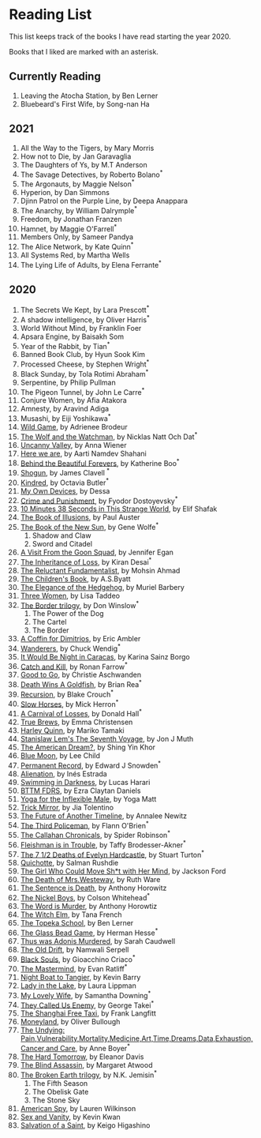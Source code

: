 # Reading List

This list keeps track of the books I have read starting the year 2020.

Books that I liked are marked with an asterisk.


## Currently Reading
1. Leaving the Atocha Station, by Ben Lerner
1. Bluebeard's First Wife, by Song-nan Ha


## 2021
1. All the Way to the Tigers, by Mary Morris
1. How not to Die, by Jan Garavaglia
1. The Daughters of Ys, by M.T Anderson
1. The Savage Detectives, by Roberto Bolano<sup>\*</sup>
1. The Argonauts, by Maggie Nelson<sup>\*</sup>
1. Hyperion, by Dan Simmons
1. Djinn Patrol on the Purple Line, by Deepa Anappara
1. The Anarchy, by William Dalrymple<sup>\*</sup>
1. Freedom, by Jonathan Franzen
1. Hamnet, by Maggie O'Farrell<sup>\*</sup>
1. Members Only, by Sameer Pandya
1. The Alice Network, by Kate Quinn<sup>\*</sup>
1. All Systems Red, by Martha Wells
1. The Lying Life of Adults, by Elena Ferrante<sup>\*</sup>




## 2020
1. The Secrets We Kept, by Lara Prescott<sup>\*</sup>
1. A shadow intelligence, by Oliver Harris<sup>\*</sup>
1. World Without Mind, by Franklin Foer
1. Apsara Engine, by Baisakh Som
1. Year of the Rabbit, by Tian<sup>\*</sup>
1. Banned Book Club, by Hyun Sook Kim
1. Processed Cheese, by Stephen Wright<sup>\*</sup>
1. Black Sunday, by Tola Rotimi Abraham<sup>\*</sup>
1. Serpentine, by Philip Pullman
1. The Pigeon Tunnel, by John Le Carre<sup>\*</sup>
1. Conjure Women, by Afia Atakora
1. Amnesty, by Aravind Adiga
1. Musashi, by Eiji Yoshikawa<sup>\*</sup>
1. [Wild Game](https://www.nytimes.com/2019/10/15/books/review/wild-game-adrienne-brodeur.html), by Adrienee Brodeur
1. [The Wolf and the Watchman](https://www.npr.org/2019/03/06/698659316/the-wolf-and-the-watchman-has-some-serious-bite), by Nicklas Natt Och Dat<sup>\*</sup>
1. [Uncanny Valley](https://slate.com/culture/2020/01/anna-wiener-uncanny-valley-reviewed.html), by Anna Wiener
1. [Here we are](https://www.npr.org/2019/10/01/765702621/in-here-we-are-heart-rending-challenges-of-immigration-are-exposed), by Aarti Namdev Shahani
1. [Behind the Beautiful Forevers](https://www.kirkusreviews.com/book-reviews/katherine-boo/behind-beautiful-forevers/), by Katherine Boo<sup>\*</sup>
1. [Shogun](https://en.wikipedia.org/wiki/Sh%C5%8Dgun_(novel)), by James Clavell <sup>\*</sup>
1. [Kindred](https://lithub.com/octavia-butler-the-brutalities-of-the-past-are-all-around-this/), by Octavia Butler<sup>\*</sup>
1. [My Own Devices](https://www.thecurrent.org/feature/2018/10/02/dessa-my-own-devices), by Dessa
1. [Crime and Punishment](https://en.wikipedia.org/wiki/Crime_and_Punishment), by Fyodor Dostoyevsky<sup>\*</sup>
1. [10 Minutes 38 Seconds in This Strange World](https://lareviewofbooks.org/article/representative-foreigners-on-elif-shafaks-10-minutes-38-seconds-in-this-strange-world/), by Elif Shafak
1. [The Book of Illusions](https://www.theguardian.com/books/2002/sep/29/fiction.impacprize), by Paul Auster
1. [The Book of the New Sun](https://ultan.org.uk/review-botns/), by Gene Wolfe<sup>\*</sup>
   1. Shadow and Claw
   1. Sword and Citadel 
1. [A Visit From the Goon Squad](https://www.nytimes.com/2010/07/11/books/review/Blythe-t.html), by Jennifer Egan
1. [The Inheritance of Loss](https://bookmarks.reviews/reviews/the-inheritance-of-loss/), by Kiran Desai<sup>\*</sup>
1. [The Reluctant Fundamentalist](https://lithub.com/why-every-american-should-read-the-relucant-fundamentalist/), by Mohsin Ahmad 
1. [The Children's Book](https://www.npr.org/2011/07/29/120058248/free-loves-discontents-a-s-byatts-children), by A.S.Byatt
1. [The Elegance of the Hedgehog](http://www.words-and-dirt.com/words/review-muriel-barberys-the-elegance-of-the-hedgehog/), by Muriel Barbery
1. [Three Women](https://www.npr.org/2019/07/08/739523657/debut-book-tells-of-the-real-life-longings-and-frustrations-of-three-women), by Lisa Taddeo
1. [The Border trilogy](https://www.npr.org/2019/03/03/698645059/the-border-is-shakespeare-for-our-times-seriously), by Don Winslow<sup>\*</sup>
    1. The Power of the Dog
    1. The Cartel
    1. The Border
1. [A Coffin for Dimitrios](https://blog.mcdaniel.edu/mysteryreviewsfa2017/1920-1939/a-coffin-for-dimitrios-by-eric-ambler-1938/), by Eric Ambler
1. [Wanderers](https://www.npr.org/2019/07/06/738974776/these-wanderers-are-heading-for-the-end-of-the-world), by Chuck Wendig<sup>\*</sup>
1. [It Would Be Night in Caracas](https://www.npr.org/2019/10/28/771313679/it-would-be-night-in-caracas-mourns-a-mother-and-a-country), by Karina Sainz Borgo
1. [Catch and Kill](https://www.npr.org/2019/10/11/768346770/in-catch-and-kill-ronan-farrow-offers-a-damning-portrait-of-a-conflicted-nbc), by Ronan Farrow<sup>\*</sup>
1. [Good to Go](https://www.amazon.com/Good-Go-Athlete-Strange-Recovery/dp/039325433X), by Christie Aschwanden 
1. [Death Wins A Goldfish](https://nerdsonearth.com/2020/05/uncommon-graphic-novel-death-wins-a-goldfish/), by Brian Rea<sup>\*</sup>
1. [Recursion](https://www.npr.org/2019/06/13/732035142/recursion-is-a-puzzle-box-of-time-travel-memory-and-death), by Blake Crouch<sup>\*</sup>
1. [Slow Horses](https://crimefictionlover.com/2014/03/slow-horses-2/), by Mick Herron<sup>\*</sup>
1. [A Carnival of Losses](https://thegeorgiareview.com/posts/on-a-carnival-of-losses-notes-nearing-ninety-by-donald-hall/), by Donald Hall<sup>\*</sup>
1. [True Brews](https://www.amazon.com/True-Brews-Craft-Fermented-Kombucha/dp/1607743388), by Emma Christensen
1. [Harley Quinn](https://www.britishfantasysociety.org/reviews/harley-quinn-breaking-glass-by-mariko-tamaki-and-steve-pugh-review/), by Mariko Tamaki
1. [Stanislaw Lem's The Seventh Voyage](https://www.npr.org/2019/10/04/766840876/the-seventh-voyage-takes-a-grand-journey-in-a-tiny-spaceship), by Jon J Muth
1. [The American Dream?](https://www.pastemagazine.com/comics/shing-yin-khor/rethink-an-iconic-pilgrimage-in-the-american-dream/), by Shing Yin Khor
1. [Blue Moon](https://www.nyjournalofbooks.com/book-review/blue-moon-jack-reacher-novel), by Lee Child
1. [Permanent Record](https://www.nyjournalofbooks.com/book-review/blue-moon-jack-reacher-novel), by Edward J Snowden<sup>\*</sup>
1. [Alienation](https://www.npr.org/2019/05/04/719655355/virtual-reality-eases-the-reality-of-natural-destruction-somewhat-in-alienation), by Inés Estrada
1. [Swimming in Darkness](https://www.npr.org/books/titles/755486162/swimming-in-darkness), by Lucas Harari 
1. [BTTM FDRS](https://www.npr.org/2019/06/27/736317209/of-tenants-and-tentacles-bttm-fdrs-confronts-gentrification-in-comic-horror-form), by Ezra Claytan Daniels
1. [Yoga for the Inflexible Male](https://www.amazon.com/Yoga-Inflexible-Male-How-Guide/dp/1984856944), by Yoga Matt 
1. [Trick Mirror](https://slate.com/culture/2019/08/jia-tolentino-book-review-trick-mirror-reflections-on-self-delusion.html), by Jia Tolentino 
1. [The Future of Another Timeline](https://comicyears.com/books/the-future-of-another-timeline-review/), by Annalee Newitz 
1. [The Third Policeman](http://www.bookslut.com/fiction/2003_12_001145.php), by Flann O'Brien<sup>\*<sup>
1. [The Callahan Chronicals](https://www.librarything.com/work/732408), by Spider Robinson<sup>\*</sup>
1. [Fleishman is in Trouble](https://www.npr.org/2019/06/18/733430304/fleishman-is-in-trouble-flips-expectations-upside-down), by Taffy Brodesser-Akner<sup>\*</sup>
1. [The 7 1/2 Deaths of Evelyn Hardcastle](https://crimefictionlover.com/2018/03/the-seven-deaths-of-evelyn-hardcastle/), by Stuart Turton<sup>\*</sup>
1. [Quichotte](https://www.npr.org/2019/09/07/755162016/if-salman-rushdies-quichotte-drives-you-nuts-thats-fine-its-meant-to/), by Salman Rushdie
1. [The Girl Who Could Move Sh\*t with Her Mind](https://nerdslikeme.co.uk/2019/06/17/review-the-girl-who-could-move-sht-with-her-mind-jackson-ford/), by Jackson Ford
1. [The Death of Mrs.Westeway](https://mbtb-books.blogspot.com/2019/05/the-death-of-mrs-westaway-by-ruth-ware.html/), by Ruth Ware
1. [The Sentence is Death](https://www.npr.org/2019/06/08/730580461/the-sentence-is-death-is-a-bracing-addition-to-any-beach-bag/), by Anthony Horowitz
1. [The Nickel Boys](https://www.npr.org/2019/07/18/740901819/for-the-nickel-boys-life-isnt-worth-five-cents/), by Colson Whitehead<sup>\*<sup>
1. [The Word is Murder](https://thecrimereview.com/2018/11/05/review-the-word-is-murder-by-anthony-horowitz/), by Anthony Horowtiz
1. [The Witch Elm](https://www.npr.org/2018/10/14/656989714/the-witch-elm-starts-slow-then-sucks-you-in/), by Tana French
1. [The Topeka School](https://www.fantasticfiction.com/l/ben-lerner/topeka-school.htm/), by Ben Lerner
1. [The Glass Bead Game](https://medium.com/@dailyflashpan/h-hesse-the-glass-bead-game-the-future-of-an-illusion-4d9f25bb1985/), by Herman Hesse<sup>\*</sup>
1. [Thus was Adonis Murdered](https://www.fantasticfiction.com/c/sarah-caudwell/thus-was-adonis-murdered.htm), by Sarah Caudwell
1. [The Old Drift](https://www.thenation.com/article/archive/namwali-serpell-the-old-drift-novel-review/), by Namwali Serpell
1. [Black Souls](https://www.fantasticfiction.com/c/gioacchino-criaco/black-souls.htm/), by Gioacchino Criaco<sup>\*</sup>
1. [The Mastermind](https://magazine.atavist.com/the-mastermind), by Evan Ratliff<sup>\*</sup>
1. [Night Boat to Tangier](https://www.npr.org/2019/09/20/762515226/take-a-dark-ride-on-the-night-boat-to-tangier/), by Kevin Barry
1. [Lady in the Lake](https://www.npr.org/2019/07/25/742220303/real-disappearances-are-the-premise-for-laura-lippmans-lady-in-the-lake/), by Laura Lippman
1. [My Lovely Wife](https://www.criminalelement.com/book-review-my-lovely-wife-samantha-downing/), by Samantha Downing<sup>\*</sup>
1. [They Called Us Enemy](https://www.npr.org/2019/07/17/742558996/george-takei-recalls-time-in-an-american-internment-camp-in-they-called-us-enemy), by George Takei<sup>\*</sup>
1. [The Shanghai Free Taxi](https://www.npr.org/2019/06/16/732365213/the-shanghai-free-taxi-delves-deep-into-chinas-troubles), by Frank Langfitt
1. [Moneyland](https://www.theguardian.com/books/2018/sep/07/moneyland-oliver-bullough-review), by Oliver Bullough
1. [The Undying: Pain,Vulnerability,Mortality,Medicine,Art,Time,Dreams,Data,Exhaustion,Cancer,and Care](https://lareviewofbooks.org/article/pain-as-revolution-on-anne-boyers-the-undying/), by Anne Boyer<sup>\*</sup>
1. [The Hard Tomorrow](https://drawnandquarterly.com/hard-tomorrow), by Eleanor Davis
1. [The Blind Assassin](https://quillandquire.com/review/the-blind-assassin/), by Margaret Atwood
1. [The Broken Earth trilogy](https://arstechnica.com/gaming/2017/09/if-you-read-one-sci-fi-series-this-year-it-should-be-the-broken-earth/), by N.K. Jemisin<sup>\*</sup>
    1. The Fifth Season
    1. The Obelisk Gate
    1. The Stone Sky
1. [American Spy](https://www.npr.org/2019/02/13/693617293/american-spy-is-a-unique-spin-on-the-cold-war-thriller), by Lauren Wilkinson
1. [Sex and Vanity](https://literarytreats.com/2020/07/20/review-sex-and-vanity-kevin-kwan/), by Kevin Kwan
1. [Salvation of a Saint](https://www.kirkusreviews.com/book-reviews/keigo-higashino/salvation-saint/), by Keigo Higashino
